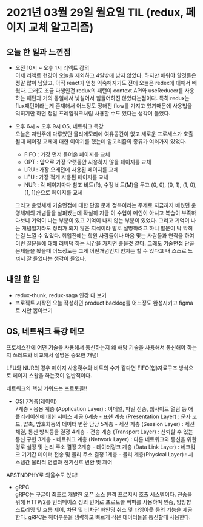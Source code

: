 # 2021년 03월 29일 월요일 TIL (redux, 페이지 교체 알고리즘)

## 오늘 한 일과 느낀점
- 오전 10시 ~ 오후 1시 리액트 강의  
이제 리액트 현강이 오늘을 제외하고 4일밖에 남지 않았다. 하지만 배워야 할것들은 정말 많이 남았고, 아직 react가 엄청 익숙해지기도 전에 오늘은 redex에 대해서 배웠다. 그래도 조금 다행인건 redux의 패턴이 context API와 useReducer를 사용하는 패턴과 거의 동일해서 낯설어서 힘들어하진 않았다는점이다. 특히 redux는 flux패턴이라는게 존재해서 어느정도 정해진 flow를 가지고 있기때문에 사용법을 익히기만 하면 정말 프레임워크처럼 사용할 수도 있다는 생각이 들었다.

- 오후 6시 ~ 오후 9시 OS, 네트워크 특강  
오늘은 저번주에 다루었던 물리메모리에 여유공간이 없고 새로운 프로세스가 호출될때 페이징 교체에 대한 이야기를 했는데 알고리즘의 종류가 여러가지 있었다.  
  - FIFO : 가장 먼저 들어온 페이지를 교체
  - OPT : 앞으로 가장 오랫동안 사용하지 않을 페이지를 교체
  - LRU : 가장 오래전에 사용된 페이지를 교체
  - LFU : 가장 적게 사용된 페이지를 교체
  - NUR : 각 페이지마다 참조 비트(R), 수정 비트(M)을 두고 (0, 0), (0, 1), (1, 0), (1, 1)순으로 페이지를 교체

  그리고 운영체제 기술면접에 대한 단골 문제 정복이라는 주제로 지금까지 배웠던 운영체제의 개념들을 살펴봤는데 확실히 지금 이 수업이 메인이 아니고 복습이 부족하다보니 기억이 나는 부분이 있고 기억이 나지 않는 부분이 있었다. 그리고 기억이 나는 개념일지라도 정리가 되지 않은 지식이라 말로 설명하려고 하니 말문이 탁 막히는걸 느낄 수 있었다. 취업전에는 학원 사람들이나 마음 맞는 사람들과 연락을 하여 이런 질문들에 대해 러버덕 하는 시간을 가지면 좋을것 같다. 그래도 기술면접 단골 문제들을 봤을때 어느정도는 그게 어떤개념인지 인지는 할 수 있다고 내 스스로 느껴서 잘 들었다는 생각이 들었다.

## 내일 할 일
- redux-thunk, redux-saga 인강 다 보기
- 프로젝트 시작전 오늘 작성하던 product backlog를 어느정도 완성시키고 figma로 시안 뽑아보기

## OS, 네트워크 특강 메모

프로세스간에 어떤 기술을 사용해서 통신하는지 왜 해당 기술을 사용해서 통신해야 하는지 쓰레드와 비교해서 설명은 중요한 개념!

LFU와 NUR의 경우 페이지 사용횟수와 비트의 수가 같다면 FIFO(힙)자료구조 방식으로 페이지 스왑을 하는것이 일반적이다.

네트워크의 핵심 키워드는 프로토콜!!

- OSI 7계층(레이어)  
7계층 - 응용 계층 (Application Layer) : 이메일, 파일 전송, 웹사이트 열람 등 애플리케이션에 대한 서비스 제공
6계층 - 표현 계층 (Presentation Layer) : 문자 코드, 압축, 암호화등의 데이터 변환 담당
5계층 - 세션 계층 (Session Layer) : 세션 체결, 통신 방식등을 결정
4계층 - 전송 계층 (Transport Layer) : 신뢰할 수 있는 통신 구현
3계층 - 네트워크 계층 (Network Layer) : 다른 네트워크와 통신을 위한 경로 설정 및 논리 주소 결정
2계층 - 데이터링크 계층 (Data Link Layer) : 네크워크 기기간 데이터 전송 및 물리 주소 결정
1계층 - 물리 계층(Physical Layer) : 시스템간 물리적 연결과 전기신호 변환 및 제어

APSTNDPHY로 외울수도 있다!

- gRPC  
gRPC는 구글이 최초로 개발한 오픈 소스 원격 프로지서 호출 시스템이다. 전송을 위해 HTTP/2를 인터페이스 정의 언어로 프로토콜 버퍼를 사용하며 인증, 양방향 스트리밍 및 흐름 제어, 차단 및 비차단 바인딩 취소 및 타임아웃 등의 기능을 제공한다. 
gRPC는 헤더부분을 생략하고 빠르게 작은 데이터들을 통신할때 사용한다.
